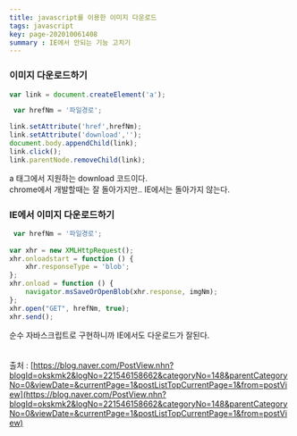 ```yaml
---
title: javascript를 이용한 이미지 다운로드
tags: javascript
key: page-202010061408
summary : IE에서 안되는 기능 고치기
---
```


### 이미지 다운로드하기
```javascript
var link = document.createElement('a');

 var hrefNm = '파일경로';

link.setAttribute('href',hrefNm);
link.setAttribute('download','');
document.body.appendChild(link);
link.click();
link.parentNode.removeChild(link);
```
a 태그에서 지원하는 download 코드이다. <br/>
chrome에서 개발할때는 잘 돌아가지만.. IE에서는 돌아가지 않는다.

### IE에서 이미지 다운로드하기

```javascript
 var hrefNm = '파일경로';
	
var xhr = new XMLHttpRequest();
xhr.onloadstart = function () {
	xhr.responseType = 'blob';
};
xhr.onload = function () {
	navigator.msSaveOrOpenBlob(xhr.response, imgNm);
};
xhr.open("GET", hrefNm, true);
xhr.send();
```
순수 자바스크립트로 구현하니까 IE에서도 다운로드가 잘된다.  <br/>
<br/>
<br/>
출처 : [https://blog.naver.com/PostView.nhn?blogId=okskmk2&logNo=221546158662&categoryNo=148&parentCategoryNo=0&viewDate=&currentPage=1&postListTopCurrentPage=1&from=postView](https://blog.naver.com/PostView.nhn?blogId=okskmk2&logNo=221546158662&categoryNo=148&parentCategoryNo=0&viewDate=&currentPage=1&postListTopCurrentPage=1&from=postView)
<br/>
<br/>
<br/>
